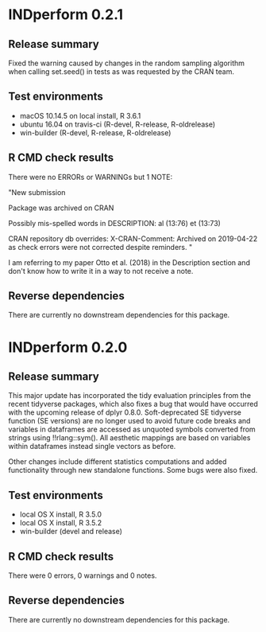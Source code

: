 INDperform 0.2.1
================

## Release summary

Fixed the warning caused by changes in the random sampling algorithm when calling set.seed() in tests as was requested by the CRAN team.

## Test environments

* macOS 10.14.5 on local install, R 3.6.1
* ubuntu 16.04 on travis-ci (R-devel, R-release, R-oldrelease)
* win-builder (R-devel, R-release, R-oldrelease)

## R CMD check results

There were no ERRORs or WARNINGs but 1 NOTE:
  
"New submission

Package was archived on CRAN

Possibly mis-spelled words in DESCRIPTION:
  al (13:76)
  et (13:73)

CRAN repository db overrides:
  X-CRAN-Comment: Archived on 2019-04-22 as check errors were not
    corrected despite reminders. "
  
I am referring to my paper Otto et al. (2018) in the Description section and don't know how to write it in a way to not receive a note.  

## Reverse dependencies

There are currently no downstream dependencies for this package.



INDperform 0.2.0
================

## Release summary

This major update has incorporated the tidy evaluation principles from the recent tidyverse packages, which also fixes a bug that would have occurred with the upcoming release of dplyr 0.8.0. Soft-deprecated SE tidyverse function (SE versions) are no longer used to avoid future code breaks and variables in dataframes are accessed as unquoted symbols converted from strings using !!rlang::sym(). All aesthetic mappings are based on variables within dataframes instead single vectors as before.

Other changes include different statistics computations and added functionality through new standalone functions. Some bugs were also fixed.


## Test environments

* local OS X install, R 3.5.0
* local OS X install, R 3.5.2
* win-builder (devel and release)

## R CMD check results 

There were 0 errors, 0 warnings and 0 notes.



## Reverse dependencies

There are currently no downstream dependencies for this package.



